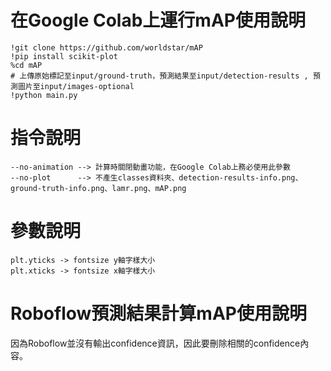 # 在Google Colab上運行mAP使用說明
```
!git clone https://github.com/worldstar/mAP
!pip install scikit-plot
%cd mAP
# 上傳原始標記至input/ground-truth，預測結果至input/detection-results , 預測圖片至input/images-optional
!python main.py 
```

# 指令說明
```
--no-animation --> 計算時關閉動畫功能，在Google Colab上務必使用此參數
--no-plot      --> 不產生classes資料夾、detection-results-info.png、ground-truth-info.png、lamr.png、mAP.png 
```
# 參數說明
```
plt.yticks -> fontsize y軸字樣大小
plt.xticks -> fontsize x軸字樣大小
```

# Roboflow預測結果計算mAP使用說明
因為Roboflow並沒有輸出confidence資訊，因此要刪除相關的confidence內容。
<!-- 1. main 參數說明
- GT_PATH   ground-truth      路徑 ex: "./content/test/labels"
- DR_PATH   detection-results 路徑 ex: "./content/ScaledYOLOv4/inference/output"
- IMG_PATH                圖片路徑 ex: "./content/ScaledYOLOv4/inference/output"             
- main.py 產生 map資料於output/底下
```
範例: 
python main.py "./content/test/labels" "./content/ScaledYOLOv4/inference/output" "./content/ScaledYOLOv4/inference/output"
自定義:
python main.py -GT_PATH <GT_PATH> -DR_PATH <DR_PATH> -IMG_PATH <IMG_PATH>
```
 -->
